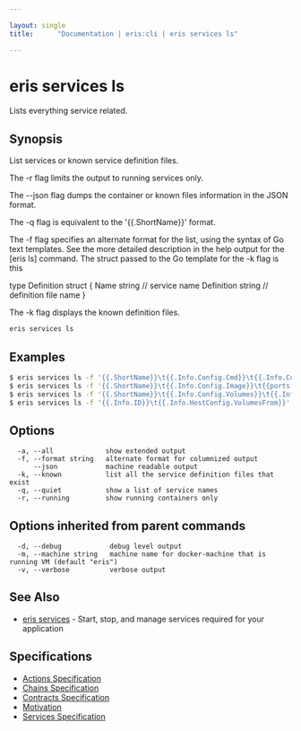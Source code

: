 ```yaml
---

layout: single
title:      "Documentation | eris:cli | eris services ls"

---
```


# eris services ls

Lists everything service related.

## Synopsis

List services or known service definition files.

The -r flag limits the output to running services only.

The --json flag dumps the container or known files information
in the JSON format.

The -q flag is equivalent to the '{{.ShortName}}' format.

The -f flag specifies an alternate format for the list, using the syntax
of Go text templates. See the more detailed description in the help
output for the [eris ls] command. The struct passed to the Go template
for the -k flag is this

  type Definition struct {
    Name       string       // service name
    Definition string       // definition file name
  }

The -k flag displays the known definition files.

```bash
eris services ls
```

## Examples

```bash
$ eris services ls -f '{{.ShortName}}\t{{.Info.Config.Cmd}}\t{{.Info.Config.Entrypoint}}'
$ eris services ls -f '{{.ShortName}}\t{{.Info.Config.Image}}\t{{ports .Info}}'
$ eris services ls -f '{{.ShortName}}\t{{.Info.Config.Volumes}}\t{{.Info.Config.Mounts}}'
$ eris services ls -f '{{.Info.ID}}\t{{.Info.HostConfig.VolumesFrom}}'
```

## Options

```
  -a, --all             show extended output
  -f, --format string   alternate format for columnized output
      --json            machine readable output
  -k, --known           list all the service definition files that exist
  -q, --quiet           show a list of service names
  -r, --running         show running containers only
```

## Options inherited from parent commands

```
  -d, --debug            debug level output
  -m, --machine string   machine name for docker-machine that is running VM (default "eris")
  -v, --verbose          verbose output
```

## See Also

* [eris services](/docs/documentation/cli/0.11.4/eris_services/)	 - Start, stop, and manage services required for your application

## Specifications

* [Actions Specification](/docs/documentation/cli/0.11.4/actions_specification/)
* [Chains Specification](/docs/documentation/cli/0.11.4/chains_specification/)
* [Contracts Specification](/docs/documentation/cli/0.11.4/contracts_specification/)
* [Motivation](/docs/documentation/cli/0.11.4/motivation/)
* [Services Specification](/docs/documentation/cli/0.11.4/services_specification/)

